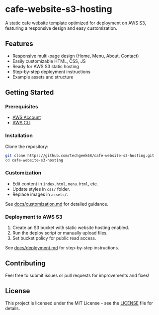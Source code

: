 # cafe-website-s3-hosting

A static cafe website template optimized for deployment on AWS S3, featuring a responsive design and easy customization.

## Features

- Responsive multi-page design (Home, Menu, About, Contact)
- Easily customizable HTML, CSS, JS
- Ready for AWS S3 static hosting
- Step-by-step deployment instructions
- Example assets and structure

## Getting Started

### Prerequisites

- [AWS Account](https://aws.amazon.com/)
- [AWS CLI](https://docs.aws.amazon.com/cli/latest/userguide/getting-started-install.html)

### Installation

Clone the repository:
```bash
git clone https://github.com/techgeek68/cafe-website-s3-hosting.git
cd cafe-website-s3-hosting
```

### Customization

- Edit content in `index.html`, `menu.html`, etc.
- Update styles in `css/` folder.
- Replace images in `assets/`.

See [docs/customization.md](docs/customization.md) for detailed guidance.

### Deployment to AWS S3

1. Create an S3 bucket with static website hosting enabled.
2. Run the deploy script or manually upload files.
3. Set bucket policy for public read access.

See [docs/deployment.md](docs/deployment.md) for step-by-step instructions.

## Contributing

Feel free to submit issues or pull requests for improvements and fixes!

## License

This project is licensed under the MIT License - see the [LICENSE](LICENSE) file for details.
